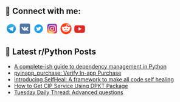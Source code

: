 ## 🔎 Connect with me:
[<img src="https://github.com/bullbesh/bullbesh/blob/main/images/Telegram.png" width="32" height="32" />](https://t.me/bullbesh)
[<img src="https://github.com/bullbesh/bullbesh/blob/main/images/VK.png" width="32" height="32" />](https://vk.com/bullbesh)
[<img src="https://github.com/bullbesh/bullbesh/blob/main/images/Twitter.png" width="32" height="32" />](https://twitter.com/bullbesh1)
[<img src="https://github.com/bullbesh/bullbesh/blob/main/images/Instagram.png" width="32" height="32" />](https://www.instagram.com/bullbesh)
[<img src="https://github.com/bullbesh/bullbesh/blob/main/images/Reddit.png" width="32" height="32" />](https://www.reddit.com/user/bullbesh)
[<img src="https://github.com/bullbesh/bullbesh/blob/main/images/YouTube.png" width="32" height="32" />](https://www.youtube.com/channel/UCtfjRs6uzgq5mfm8S06WTcg)

## 📕 Latest r/Python Posts
<!-- BLOG-POST-LIST:START -->
- [A complete-ish guide to dependency management in Python](https://www.reddit.com/r/Python/comments/1gphzn2/a_completeish_guide_to_dependency_management_in/)
- [pyinapp_purchase: Verify In-app Purchase](https://www.reddit.com/r/Python/comments/1gphajd/pyinapp_purchase_verify_inapp_purchase/)
- [Introducing SelfHeal: A framework to make all code self healing](https://www.reddit.com/r/Python/comments/1gpegv1/introducing_selfheal_a_framework_to_make_all_code/)
- [How to Get CIP Service Using DPKT Package](https://www.reddit.com/r/Python/comments/1gpaqim/how_to_get_cip_service_using_dpkt_package/)
- [Tuesday Daily Thread: Advanced questions](https://www.reddit.com/r/Python/comments/1gp7a3y/tuesday_daily_thread_advanced_questions/)
<!-- BLOG-POST-LIST:END -->
